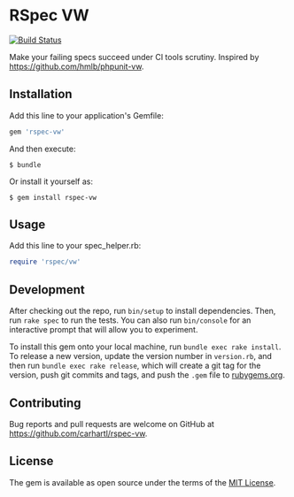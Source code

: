 # RSpec VW

[![Build Status](https://travis-ci.org/carhartl/rspec-vw.svg)](https://travis-ci.org/carhartl/rspec-vw)

Make your failing specs succeed under CI tools scrutiny. Inspired by https://github.com/hmlb/phpunit-vw.

## Installation

Add this line to your application's Gemfile:

```ruby
gem 'rspec-vw'
```

And then execute:

    $ bundle

Or install it yourself as:

    $ gem install rspec-vw

## Usage

Add this line to your spec_helper.rb:

```ruby
require 'rspec/vw'
```

## Development

After checking out the repo, run `bin/setup` to install dependencies. Then, run `rake spec` to run the tests. You can also run `bin/console` for an interactive prompt that will allow you to experiment.

To install this gem onto your local machine, run `bundle exec rake install`. To release a new version, update the version number in `version.rb`, and then run `bundle exec rake release`, which will create a git tag for the version, push git commits and tags, and push the `.gem` file to [rubygems.org](https://rubygems.org).

## Contributing

Bug reports and pull requests are welcome on GitHub at https://github.com/carhartl/rspec-vw.


## License

The gem is available as open source under the terms of the [MIT License](http://opensource.org/licenses/MIT).
